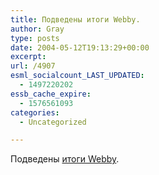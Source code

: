```yaml
---
title: Подведены итоги Webby.
author: Gray
type: posts
date: 2004-05-12T19:13:29+00:00
excerpt:
url: /4907
esml_socialcount_LAST_UPDATED:
  - 1497220202
essb_cache_expire:
  - 1576561093
categories:
  - Uncategorized

---
```








Подведены <a href="http://www.webbyawards.com/main/webby_awards/nominees.html" target="_blank">итоги Webby</a>.